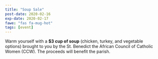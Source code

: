 ```yaml
---
title: "Soup Sale"
post-date: 2020-02-16
exp-date: 2020-02-17
fawe: "fas fa-mug-hot"
tags: [event]
---
```

Warm yourself with a **$3 cup of soup** (chicken, turkey, and vegetable options) brought to you by  the St. Benedict the African Council of Catholic Women (CCW). The proceeds will benefit the parish.